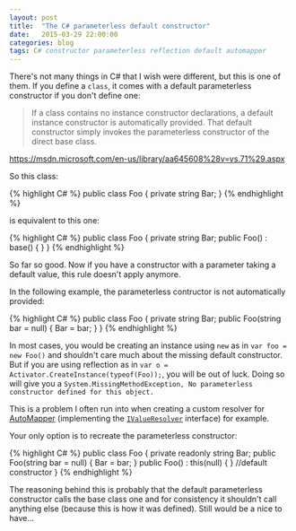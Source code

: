 ```yaml
---
layout: post
title:  "The C# parameterless default constructor"
date:   2015-03-29 22:00:00
categories: blog
tags: C# constructor parameterless reflection default automapper
---
```


There's not many things in C# that I wish were different, but this is one of them.
If you define a `class`, it comes with a default parameterless constructor if you don't define one:

> If a class contains no instance constructor declarations, a default instance constructor is automatically provided.
> That default constructor simply invokes the parameterless constructor of the direct base class.

<https://msdn.microsoft.com/en-us/library/aa645608%28v=vs.71%29.aspx>

So this class:

{% highlight C# %}
public class Foo
{
    private string Bar;
}
{% endhighlight %}

is equivalent to this one:

{% highlight C# %}
public class Foo
{
    private string Bar;
    public Foo() : base() { }
}
{% endhighlight %}

So far so good. Now if you have a constructor with a parameter taking a default value, this rule doesn't apply anymore.

In the following example, the parameterless contructor is not automatically provided:

{% highlight C# %}
public class Foo
{
    private string Bar;
    public Foo(string bar = null)
    {
        Bar = bar;
    }
}
{% endhighlight %}

In most cases, you would be creating an instance using `new` as in `var foo = new Foo()` and shouldn't care much about the missing default constructor.
But if you are using reflection as in `var o = Activator.CreateInstance(typeof(Foo));`, you will be out of luck. Doing so will give you a `System.MissingMethodException, No parameterless constructor defined for this object.`

This is a problem I often run into when creating a custom resolver for [AutoMapper] (implementing the [`IValueResolver`] interface) for example.

Your only option is to recreate the parameterless constructor:

{% highlight C# %}
public class Foo
{
    private readonly string Bar;
    public Foo(string bar = null)
    {
        Bar = bar;
    }
    public Foo() : this(null) { } //default constructor
}
{% endhighlight %}

The reasoning behind this is probably that the default parameterless constructor calls the base class one and for consistency it shouldn't call anything else (because this is how it was defined).
Still would be a nice to have...


[AutoMapper]: http://automapper.org/
[`IValueResolver`]: https://github.com/AutoMapper/AutoMapper/wiki/Custom-value-resolvers